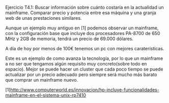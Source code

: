 Ejercicio T4.1:
Buscar información sobre cuánto costaría en la actualidad
un mainframe. Comparar precio y potencia entre esa
máquina y una granja web de unas prestaciones similares. 

Aunque un ejemplo muy antiguo en [1] podemos observar un mainframe, con la configuración base que incluye dos procesadores PA-8700 de 650 MHz y 2GB de memoria, tendrá un precio de 69.000 dólares.

A día de hoy por menos de 100€ tenemos un pc con mejores caraterísticas.

Este es un ejemplo de como avanza la tecnología, por lo que un mainframe a no ser que tengamos algún requisito muy concreto(sobre todo en espacio). Mejor se puede hacer un cluster que cada poco tiempo se puede actualizar por un precio adecuado pero siempre será mucho más barato que comprar un mainframe nuevo.

[1]http://www.computerworld.es/innovacion/hp-incluye-funcionalidades-mainframe-en-el-sistema-unix-rp7410
